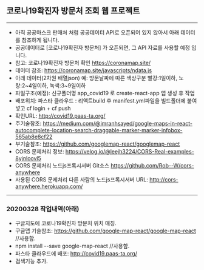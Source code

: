 ## 코로나19확진자 방문처 조회 웹 프로젝트

---

- 아직 공공마스크 판매처 처럼 공공데이터 API로 오픈되어 있지 않아서 아래 데이터를 참조하게 됩니다.
- 공공데이터로 [코로나19확진자 방문처] 가 오픈되면, 그 API 자료를 사용할 예정 입니다.
- 참고: 코로나19확진자 방문처 확인 https://coronamap.site/
- 데이터 참조: https://coronamap.site/javascripts/ndata.js
- 아래 데이터(2차원 배열json) 예: 방문날짜에 따른 색상구분 빨강:1일이하, 노랑:2~4일이하, 녹색:3~9일이하
- 파일구조(예정): 신규폴더명 app_covid19 로 create-react-app 앱 생성 후 작업
- 배포위치: 파스타 클라우드 : 리액트build 후 manifest.yml파일을 빌드폴더에 붙여넣고 cf login + cf push
- 확인URL: http://covid19.paas-ta.org/
- 주기술참조: https://medium.com/@imranhsayed/google-maps-in-react-autocomplete-location-search-draggable-marker-marker-infobox-565ab8e8cf22
- 부기술참조: https://github.com/googlemap-react/googlemap-react
- CORS 문제처리 정보: https://velog.io/@leejh3224/CORS-Real-examples-8yjnloovl5
- CORS 문제처리 노드js프록시서버 Git소스 https://github.com/Rob--W/cors-anywhere
- 사용된 CORS 문제처리 다른 사람의 노드js프록시서버 URL: http://cors-anywhere.herokuapp.com/

---

### 20200328 작업내역(아래)

- 구글지도에 코로나19확진자 방문처 위치 매칭.
- 구글맵 기술참조: https://github.com/google-map-react/google-map-react //사용함.
- npm install --save google-map-react //사용함.
- 파스타 클라우드에 배포: http://covid19.paas-ta.org/
- 검색기능 추가.
